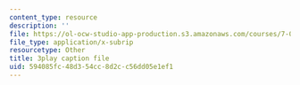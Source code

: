 ```yaml
---
content_type: resource
description: ''
file: https://ol-ocw-studio-app-production.s3.amazonaws.com/courses/7-01sc-fundamentals-of-biology-fall-2011/594085fc48d354cc8d2cc56dd05e1ef1_uBRdfsz_YB4.vtt
file_type: application/x-subrip
resourcetype: Other
title: 3play caption file
uid: 594085fc-48d3-54cc-8d2c-c56dd05e1ef1
---
```

